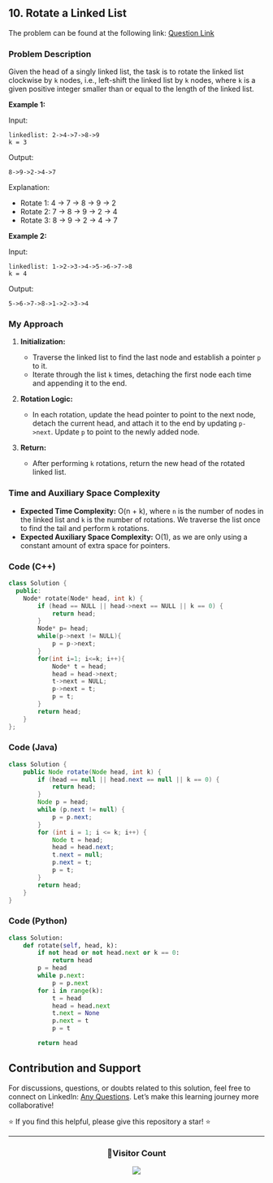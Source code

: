 ## 10. Rotate a Linked List

The problem can be found at the following link: [Question Link](https://www.geeksforgeeks.org/problems/rotate-a-linked-list/1)

### Problem Description

Given the head of a singly linked list, the task is to rotate the linked list clockwise by `k` nodes, i.e., left-shift the linked list by `k` nodes, where `k` is a given positive integer smaller than or equal to the length of the linked list.

**Example 1:**

Input:

```
linkedlist: 2->4->7->8->9
k = 3
```

Output:

```
8->9->2->4->7
```

Explanation:

- Rotate 1: 4 -> 7 -> 8 -> 9 -> 2
- Rotate 2: 7 -> 8 -> 9 -> 2 -> 4
- Rotate 3: 8 -> 9 -> 2 -> 4 -> 7

**Example 2:**

Input:

```
linkedlist: 1->2->3->4->5->6->7->8
k = 4
```

Output:

```
5->6->7->8->1->2->3->4
```

### My Approach

1. **Initialization:**

   - Traverse the linked list to find the last node and establish a pointer `p` to it.
   - Iterate through the list `k` times, detaching the first node each time and appending it to the end.

2. **Rotation Logic:**

   - In each rotation, update the head pointer to point to the next node, detach the current head, and attach it to the end by updating `p->next`. Update `p` to point to the newly added node.

3. **Return:**
   - After performing `k` rotations, return the new head of the rotated linked list.

### Time and Auxiliary Space Complexity

- **Expected Time Complexity:** O(n + k), where `n` is the number of nodes in the linked list and `k` is the number of rotations. We traverse the list once to find the tail and perform `k` rotations.
- **Expected Auxiliary Space Complexity:** O(1), as we are only using a constant amount of extra space for pointers.

### Code (C++)

```cpp
class Solution {
  public:
    Node* rotate(Node* head, int k) {
        if (head == NULL || head->next == NULL || k == 0) {
            return head;
        }
        Node* p= head;
        while(p->next != NULL){
            p = p->next;
        }
        for(int i=1; i<=k; i++){
            Node* t = head;
            head = head->next;
            t->next = NULL;
            p->next = t;
            p = t;
        }
        return head;
    }
};
```

### Code (Java)

```java
class Solution {
    public Node rotate(Node head, int k) {
        if (head == null || head.next == null || k == 0) {
            return head;
        }
        Node p = head;
        while (p.next != null) {
            p = p.next;
        }
        for (int i = 1; i <= k; i++) {
            Node t = head;
            head = head.next;
            t.next = null;
            p.next = t;
            p = t;
        }
        return head;
    }
}
```

### Code (Python)

```python
class Solution:
    def rotate(self, head, k):
        if not head or not head.next or k == 0:
            return head
        p = head
        while p.next:
            p = p.next
        for i in range(k):
            t = head
            head = head.next
            t.next = None
            p.next = t
            p = t

        return head
```

## Contribution and Support

For discussions, questions, or doubts related to this solution, feel free to connect on LinkedIn: [Any Questions](https://www.linkedin.com/in/patel-hetkumar-sandipbhai-8b110525a/). Let’s make this learning journey more collaborative!

⭐ If you find this helpful, please give this repository a star! ⭐

---

<div align="center">
  <h3><b>📍Visitor Count</b></h3>
</div>

<p align="center">
  <img src="https://visitor-badge.laobi.icu/badge?page_id=Hunterdii.GeeksforGeeks-POTD" />
</p>
